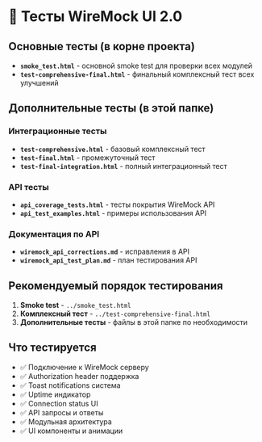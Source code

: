 # 🧪 Тесты WireMock UI 2.0

## Основные тесты (в корне проекта)

- **`smoke_test.html`** - основной smoke test для проверки всех модулей
- **`test-comprehensive-final.html`** - финальный комплексный тест всех улучшений

## Дополнительные тесты (в этой папке)

### Интеграционные тесты
- **`test-comprehensive.html`** - базовый комплексный тест
- **`test-final.html`** - промежуточный тест
- **`test-final-integration.html`** - полный интеграционный тест

### API тесты
- **`api_coverage_tests.html`** - тесты покрытия WireMock API
- **`api_test_examples.html`** - примеры использования API

### Документация по API
- **`wiremock_api_corrections.md`** - исправления в API
- **`wiremock_api_test_plan.md`** - план тестирования API

## Рекомендуемый порядок тестирования

1. **Smoke test** - `../smoke_test.html`
2. **Комплексный тест** - `../test-comprehensive-final.html`
3. **Дополнительные тесты** - файлы в этой папке по необходимости

## Что тестируется

- ✅ Подключение к WireMock серверу
- ✅ Authorization header поддержка
- ✅ Toast notifications система
- ✅ Uptime индикатор
- ✅ Connection status UI
- ✅ API запросы и ответы
- ✅ Модульная архитектура
- ✅ UI компоненты и анимации
